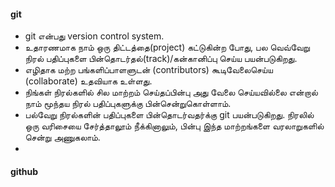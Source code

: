 #### git
* git என்பது version control system.
* உதாரணமாக நாம் ஒரு திட்டத்தை(project) கட்டுகின்ற போது, பல வெவ்வேறு நிரல் பதிப்புகளை பின்தொடர்தல்(track)/கன்கானிப்பு செய்ய பயன்படுகிறது.
* எழிதாக மற்ற பங்களிப்பாளளுடன் (contributors) கூடிவேலைசெய்ய (collaborate) உதவியாக உள்ளது.
* நிங்கள் நிரல்களில் சில மாற்றம் செய்தப்பின்பு அது வேலை செய்யவில்லை என்றால் நாம் மூந்தய நிரல் பதிப்புகளுக்கு பின்சென்றுகொள்ளாம். 
* பல்வேறு நிரல்களின் பதிப்புகளை பின்தொடர்வதர்க்கு git பயன்படுகிறது. நிரலில் ஒரு வரிசையை சேர்த்தாலூம் நீக்கினாலும், பின்பு இந்த மாற்றங்களை வரலாறுகளில் சென்று அணுகலாம்.
* 



#### github
